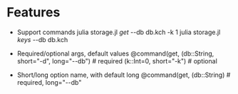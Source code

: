 # Features
- Support commands
julia storage.jl *get* --db db.kch -k 1
julia storage.jl *keys* --db db.kch

- Required/optional args, default values
@command(get,
  (db::String, short="-d", long="--db") # required
  (k::Int=0, short="-k") # optional

- Short/long option name, with default long
@command(get,
  (db::String) # required, long="--db"
